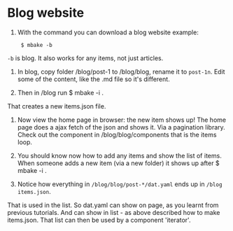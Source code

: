 # Blog website

1. With the command you can download a blog website example:

        $ mbake -b

`-b` is blog. It also works for any items, not just articles.

1. In blog, copy folder /blog/post-1 to /blog/blog, rename it to `post-1n`. Edit some of the content, like the .md file so it's different.

1. Then in /blog run
        $ mbake -i .

That creates a new items.json file.

1. Now view the home page in browser: the new item shows up! The home page does a ajax fetch of the json and shows it. Via a pagination library. Check out the component in /blog/blog/components that is the items loop.

1. You should know now how to add any items and show the list of items. When someone adds a new item (via a new folder) it shows up after
        $ mbake -i .

1. Notice how everything in `/blog/blog/post-*/dat.yaml` ends up in `/blog` `items.json`.

That is used in the list. So dat.yaml can show on page, as you learnt from previous tutorials. And can show in list - as above described how to make items.json. That list can then be used by a component 'iterator'.